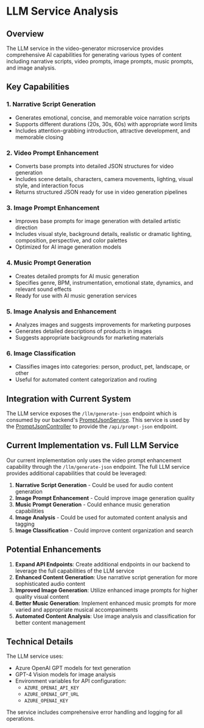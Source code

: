 # LLM Service Analysis

## Overview
The LLM service in the video-generator microservice provides comprehensive AI capabilities for generating various types of content including narrative scripts, video prompts, image prompts, music prompts, and image analysis.

## Key Capabilities

### 1. Narrative Script Generation
- Generates emotional, concise, and memorable voice narration scripts
- Supports different durations (20s, 30s, 60s) with appropriate word limits
- Includes attention-grabbing introduction, attractive development, and memorable closing

### 2. Video Prompt Enhancement
- Converts base prompts into detailed JSON structures for video generation
- Includes scene details, characters, camera movements, lighting, visual style, and interaction focus
- Returns structured JSON ready for use in video generation pipelines

### 3. Image Prompt Enhancement
- Improves base prompts for image generation with detailed artistic direction
- Includes visual style, background details, realistic or dramatic lighting, composition, perspective, and color palettes
- Optimized for AI image generation models

### 4. Music Prompt Generation
- Creates detailed prompts for AI music generation
- Specifies genre, BPM, instrumentation, emotional state, dynamics, and relevant sound effects
- Ready for use with AI music generation services

### 5. Image Analysis and Enhancement
- Analyzes images and suggests improvements for marketing purposes
- Generates detailed descriptions of products in images
- Suggests appropriate backgrounds for marketing materials

### 6. Image Classification
- Classifies images into categories: person, product, pet, landscape, or other
- Useful for automated content categorization and routing

## Integration with Current System

The LLM service exposes the `/llm/generate-json` endpoint which is consumed by our backend's [PromptJsonService](file:///c:\MisyBot\RealCulture%20AI\backend\src\infrastructure\services\prompt-json.service.ts#L5-L60). This service is used by the [PromptJsonController](file:///c:\MisyBot\RealCulture%20AI\backend\src\interfaces\controllers\prompt-json.controller.ts#L26-L120) to provide the `/api/prompt-json` endpoint.

## Current Implementation vs. Full LLM Service

Our current implementation only uses the video prompt enhancement capability through the `/llm/generate-json` endpoint. The full LLM service provides additional capabilities that could be leveraged:

1. **Narrative Script Generation** - Could be used for audio content generation
2. **Image Prompt Enhancement** - Could improve image generation quality
3. **Music Prompt Generation** - Could enhance music generation capabilities
4. **Image Analysis** - Could be used for automated content analysis and tagging
5. **Image Classification** - Could improve content organization and search

## Potential Enhancements

1. **Expand API Endpoints**: Create additional endpoints in our backend to leverage the full capabilities of the LLM service
2. **Enhanced Content Generation**: Use narrative script generation for more sophisticated audio content
3. **Improved Image Generation**: Utilize enhanced image prompts for higher quality visual content
4. **Better Music Generation**: Implement enhanced music prompts for more varied and appropriate musical accompaniments
5. **Automated Content Analysis**: Use image analysis and classification for better content management

## Technical Details

The LLM service uses:
- Azure OpenAI GPT models for text generation
- GPT-4 Vision models for image analysis
- Environment variables for API configuration:
  - `AZURE_OPENAI_API_KEY`
  - `AZURE_OPENAI_GPT_URL`
  - `AZURE_OPENAI_KEY`

The service includes comprehensive error handling and logging for all operations.